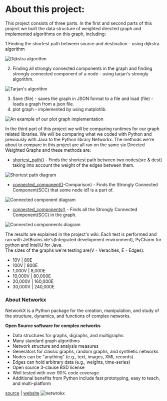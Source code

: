 # **About this project:**
This project consists of three parts.
In the first and second parts of this project we built the data structure of weighted directed graph and implemented algorithms on this graph, including:

1.Finding the shortest path between source and destination - using dijkstra algorithm

![Dijkstra algorithm](https://steemitimages.com/0x0/https://i.imgur.com/dWtprX5.gif)

2. Finding all strongly connected components in the graph and finding strongly connected component of a node - using tarjan's strongly algorithm.

![Tarjan's algorithm](https://codeforces.com/predownloaded/8d/be/8dbe5d89e58b67f3d8e4d8e0e8eb3358ba921b28.png)

3. Save (file) - saves the graph in JSON format to a file and load (file) - loads a graph from a json file.
4. plot graph - implemented by using matplotlib.

![An example of our plot graph implementation](https://i.imgur.com/TvBkLxS.jpeg)

In the third part of this project we will be comparing runtimes for our graph related libraries.
We will be comparing what we coded with Python and previously with Java to the Python library Networkx.
The methods we're about to compare in this project are all ran on the same six Directed Weighted Graphs and these methods are:
* [shortest_path()](https://github.com/IlanShiyevich/Introduction-to-Programming-Systems/wiki/Shortest-Path-Comparison) - Finds the shortest path between two nodes(src & dest) taking into account the weight of the edges between them.

![Shortest path diagram](https://i.imgur.com/zNbcXq1.jpg)

* [connected_component()](https://github.com/IlanShiyevich/Introduction-to-Programming-Systems/wiki/Connected-Component-Comparison)-Comparison) - Finds the Strongly Connected Component(SCC) that some node id1 is a part of.

![Connected component diagram](https://i.imgur.com/qDx8zQJ.jpg)

* [connected_components()](https://github.com/IlanShiyevich/Introduction-to-Programming-Systems/wiki/Connected-Component(s)-Comparison) - Finds all the Strongly Connected Component(SCC) in the graph.

![Connected componnents diagram](https://i.imgur.com/52pvK8i.jpg)

The results are explained in the project's wiki.
Each test is performed and ran with JetBrains ide's(Integrated development environment), PyCharm for python and IntelliJ for Java.  
The sizes of the graphs we're testing are(V - Veracities, E - Edges):
- 10V | 80E
- 100V | 800E
- 1,000V | 8,000E
- 10,000V | 80,000E
- 20,000V | 160,000E
- 30,000V | 240,000E

### About Networkx
NetworkX is a Python package for the creation, manipulation, and study of the structure, dynamics, and functions of complex networks.

**Open Source software for complex networks**
- Data structures for graphs, digraphs, and multigraphs
- Many standard graph algorithms
- Network structure and analysis measures
- Generators for classic graphs, random graphs, and synthetic networks
- Nodes can be "anything" (e.g., text, images, XML records)
- Edges can hold arbitrary data (e.g., weights, time-series)
- Open source 3-clause BSD license
- Well tested with over 90% code coverage
- Additional benefits from Python include fast prototyping, easy to teach, and multi-platform

[source](https://github.com/networkx/networkx.git) | [website](https://networkx.org/)
![netwrokx](https://pyviz-dev.github.io/pyviz/assets/networkx.png)





